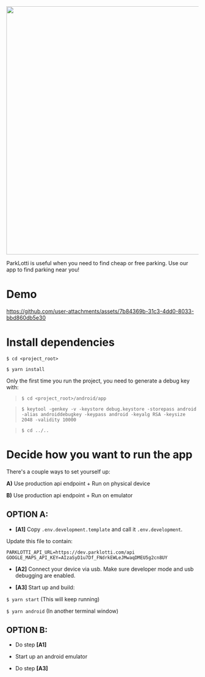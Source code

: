 <div align="center">
    <img src="https://i.imgur.com/OdoSklj.jpg"  width="650">
</div>

ParkLotti is useful when you need to find cheap or free parking. Use our app to find parking near you!

# Demo
https://github.com/user-attachments/assets/7b84369b-31c3-4dd0-8033-bbd860db5e30

# Install dependencies

```$ cd <project_root>```

```$ yarn install```

Only the first time you run the project, you need to generate a debug key with:

>```$ cd <project_root>/android/app```
	
>```$ keytool -genkey -v -keystore debug.keystore -storepass android -alias androiddebugkey -keypass android -keyalg RSA -keysize 2048 -validity 10000```

>```$ cd ../..```

# Decide how you want to run the app

There's a couple ways to set yourself up:

 **A)** Use production api endpoint + Run on physical device

 **B)** Use production api endpoint + Run on emulator


## OPTION A:

- **[A1]** Copy `.env.development.template` and call it `.env.development`.
 
 Update  this file to contain:
 
```
PARKLOTTI_API_URL=https://dev.parklotti.com/api
GOOGLE_MAPS_API_KEY=AIzaSyD1u7Df_FNdrkEWLeJMwaqDMEU5g2cn8UY
```

- **[A2]** Connect your device via usb. Make sure developer mode and usb debugging are enabled.

- **[A3]** Start up and build:

```$ yarn start``` (This will keep running)

```$ yarn android``` (In another terminal window)

## OPTION B:

- Do step **[A1]**

- Start up an android emulator

- Do step **[A3]**
